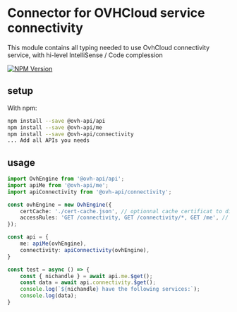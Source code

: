 # Connector for OVHCloud service connectivity

This module contains all typing needed to use OvhCloud connectivity service, with hi-level IntelliSense / Code complession

[![NPM Version](https://img.shields.io/npm/v/@ovh-api/connectivity.svg?style=flat)](https://www.npmjs.org/package/@ovh-api/connectivity)

## setup

With npm:
````bash
npm install --save @ovh-api/api
npm install --save @ovh-api/me
npm install --save @ovh-api/connectivity
... Add all APIs you needs
````

## usage

````typescript
import OvhEngine from '@ovh-api/api';
import apiMe from '@ovh-api/me';
import apiConnectivity from '@ovh-api/connectivity';

const ovhEngine = new OvhEngine({ 
    certCache: './cert-cache.json', // optionnal cache certificat to disk
    accessRules: 'GET /connectivity, GET /connectivity/*, GET /me', // optionnal limit the requested privileges.
});

const api = {
    me: apiMe(ovhEngine),
    connectivity: apiConnectivity(ovhEngine),
}

const test = async () => {
    const { nichandle } = await api.me.$get();
    const data = await api.connectivity.$get();
    console.log(`${nichandle} have the following services:`);
    console.log(data);
}

````